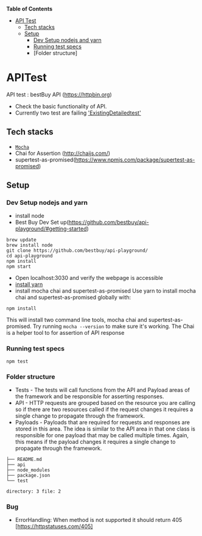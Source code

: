 <!-- START doctoc generated TOC please keep comment here to allow auto update -->
<!-- DON'T EDIT THIS SECTION, INSTEAD RE-RUN doctoc TO UPDATE -->
**Table of Contents**

- [API Test](#APITest)
  - [Tech stacks](#tech-stacks)
  - [Setup](#setup)
    - [Dev Setup nodejs and yarn](#dev-setup-nodejs-and-yarn)
    - [Running test specs](#running-test-specs)
    - [Folder structure]
<!-- END doctoc generated TOC please keep comment here to allow auto update -->

# APITest

API test : bestBuy API (https://httpbin.org)
- Check the basic functionality of API.
- Currently two test are failing ['ExistingDetailedtest'](https://github.com/BestBuy/api-playground/tree/master/test)

## Tech stacks

- [`Mocha`](https://mochajs.org/)
- Chai for Assertion (http://chaijs.com/)
- supertest-as-promised(https://www.npmjs.com/package/supertest-as-promised)

## Setup
### Dev Setup nodejs and yarn
* install node
* Best Buy Dev Set up(https://github.com/bestbuy/api-playground/#getting-started)
```
brew update
brew install node
git clone https://github.com/bestbuy/api-playground/
cd api-playground
npm install
npm start
```
* Open localhost:3030 and verify the webpage is accessible
* [install yarn](https://yarnpkg.com/lang/en/docs/install/)
* install mocha chai and supertest-as-promised
Use yarn to install mocha chai and supertest-as-promised globally with:
```
npm install

```
This will install two command line tools, mocha chai and supertest-as-promised. Try running `mocha --version` to make sure it's working.
The Chai is a helper tool to for assertion of API response

### Running test specs

```
npm test

```


### Folder structure

- Tests -  The tests will call functions from the API and Payload areas of the framework and be responsible for asserting responses.
- API -  HTTP requests are grouped based on the resource you are calling so if there are two resources called if the request changes it requires a single change to propagate through the framework.
- Payloads - Payloads that are required for requests and responses are stored in this area. The idea is similar to the API area in that one class is responsible for one payload that may be called multiple times. Again, this means if the payload changes it requires a single change to propagate through the framework.


````
├── README.md
├── api
├── node_modules
├── package.json
└── test

directory: 3 file: 2 

`````


### Bug 
- ErrorHandling: When method is not supported it should return 405 [https://httpstatuses.com/405]
